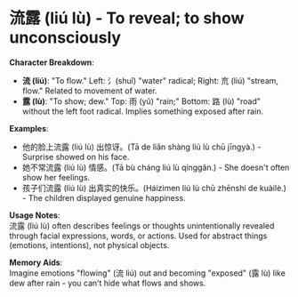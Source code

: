 # **流露 (liú lù) - To reveal; to show unconsciously**

**Character Breakdown**:  
- **流 (liú)**: "To flow." Left: 氵(shuǐ) "water" radical; Right: 㐬 (liú) "stream, flow." Related to movement of water.  
- **露 (lù)**: "To show; dew." Top: 雨 (yǔ) "rain;" Bottom: 路 (lù) "road" without the left foot radical. Implies something exposed after rain.

**Examples**:  
- 他的脸上流露 (liú lù) 出惊讶。(Tā de liǎn shàng liú lù chū jīngyà.) - Surprise showed on his face.  
- 她不常流露 (liú lù) 情感。(Tā bù cháng liú lù qínggǎn.) - She doesn't often show her feelings.  
- 孩子们流露 (liú lù) 出真实的快乐。(Háizimen liú lù chū zhēnshí de kuàilè.) - The children displayed genuine happiness.

**Usage Notes**:  
流露 (liú lù) often describes feelings or thoughts unintentionally revealed through facial expressions, words, or actions. Used for abstract things (emotions, intentions), not physical objects.

**Memory Aids**:  
Imagine emotions "flowing" (流 liú) out and becoming "exposed" (露 lù) like dew after rain - you can’t hide what flows and shows.